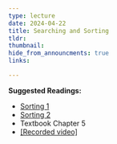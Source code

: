```yaml
---
type: lecture
date: 2024-04-22
title: Searching and Sorting
tldr: 
thumbnail: 
hide_from_announcments: true
links: 

---
```

**Suggested Readings:**
- [Sorting 1](https://visualgo.net/en/sorting?slide=1)
- [Sorting 2](https://opendsa-server.cs.vt.edu/OpenDSA/Books/CS3/html/#sorting)
- Textbook Chapter 5
- [[Recorded video]](https://www.youtube.com/playlist?list=PLHNZtBNWQ-84x_6G0m57h38egI0uO32n1)


